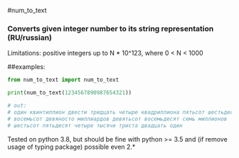 #num_to_text
### Converts given integer number to its string representation (RU/russian)

Limitations: positive integers up to N * 10^123,
where 0 < N < 1000

##examples:
```python
from num_to_text import num_to_text

print(num_to_text(1234567890987654321))

# out:
# один квинтиллион двести тридцать четыре квадриллиона пятьсот шестьдесят семь триллионов
# восемьсот девяносто миллиардов девятьсот восемьдесят семь миллионов
# шестьсот пятьдесят четыре тысячи триста двадцать один
```

Tested on python 3.8, but should be fine with python >= 3.5
and (if remove usage of typing package) possible even 2.*
